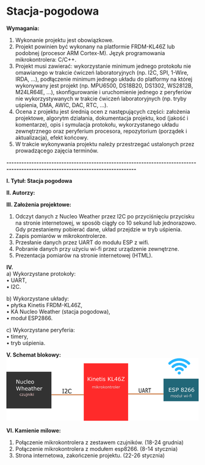 # Stacja-pogodowa


<b>Wymagania:</b>
1. Wykonanie projektu jest obowiązkowe.
2. Projekt powinien być wykonany na platformie FRDM-KL46Z lub podobnej (procesor ARM Cortex-M). Język programowania mikrokontrolera: C/C++.
3. Projekt musi zawierać:
wykorzystanie minimum jednego protokołu nie omawianego w trakcie ćwiczeń laboratoryjnych (np. I2C, SPI, 1-Wire, IRDA, ...),
podłączenie minimum jednego układu do platformy na której wykonywany jest projekt (np. MPU6500, DS18B20, DS1302, WS2812B, M24LR64E, ...),
skonfigurowanie i uruchomienie jednego z peryferiów nie wykorzystywanych w trakcie ćwiczeń laboratoryjnych (np. tryby uśpienia, DMA, AWIC, DAC, RTC, ...).
4. Ocena z projektu jest średnią ocen z następujących części: 
założenia projektowe,
algorytm działania,
dokumentacja projektu,
kod (jakość i komentarze),
opis i symulacja protokołu, wykorzystanego układu zewnętrznego oraz peryferium procesora,
repozytorium (porządek i aktualizacja),
efekt końcowy.
5. W trakcie wykonywania projektu należy przestrzegać ustalonych przez prowadzącego zajęcia terminów.

<b>--------------------------------------------------------------------------------------------------------------------------------</b>

<b>I. Tytuł: Stacja pogodowa</b>  
  
<b>II. Autorzy: </b>  
  
<b>III. Założenia projektowe:</b>  
1.	Odczyt danych z Nucleo Weather przez I2C po przyciśnięciu przycisku na stronie internetowej, w sposób ciągły co 10 sekund lub jednorazowo. Gdy przestaniemy pobierać dane, układ przejdzie w tryb uśpienia.  
2.	Zapis pomiarów w mikrokontrolerze.  
3.	Przesłanie danych przez UART do modułu ESP z wifi.  
4.	Pobranie danych przy użyciu wi-fi przez urządzenie zewnętrzne.  
5.	Prezentacja pomiarów na stronie internetowej (HTML).  
  
<b>IV.</b>  
 a) Wykorzystane protokoły:  
•	UART,  
•	I2C.  
  
b) Wykorzystane układy:  
•	płytka Kinetis FRDM-KL46Z,  
•	KA Nucleo Weather (stacja pogodowa),  
•	moduł ESP2866.  
  
c)  Wykorzystane peryferia:  
•	timery,  
•	tryb uśpienia.  
  
<b>V. Schemat blokowy:</b>  
![](Schemat_blokowy.png)
  
<b>VI. Kamienie milowe:</b>  
1. Połączenie mikrokontrolera z zestawem czujników. (18-24 grudnia)  
2. Połączenie mikrokontrolera z modułem esp8266. (8-14 stycznia)  
3. Strona internetowa, zakończenie projektu. (22-26 stycznia)  

  
